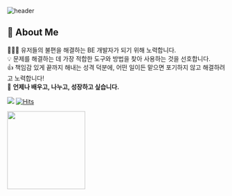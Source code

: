 ![header](https://capsule-render.vercel.app/api?type=Venom&color=auto&height=300&section=header&text=Hello,%20I'm%20DONGHO&fontSize=90)

## 🙋 About Me
<p>
🧑🏻‍💻 유저들의 불편을 해결하는 BE 개발자가 되기 위해 노력합니다.<br>
💡 문제를 해결하는 데 가장 적합한 도구와 방법을 찾아 사용하는 것을 선호합니다.<br>
👍 책임감 있게 끝까지 해내는 성격 덕분에, 어떤 일이든 맡으면 포기하지 않고 해결하려고 노력합니다!<br>
🌱 <b>언제나 배우고, 나누고, 성장하고 싶습니다.</b>
</p>

<a href="https://dongho.oopy.io" target="_blank"><img src="https://img.shields.io/badge/RESUME-129900?style=flat" /></a>
[![Hits](https://hitmeup-backend-593087166771.asia-northeast1.run.app/api/count/increment?url=https%3A%2F%2Fgithub.com%2FJangDongHo&title=hits&title_bg=555555&count_bg=79c83d&edge_flat=false)](https://hitmeup-backend-593087166771.asia-northeast1.run.app)

<img src="https://render.gitanimals.org/farms/JangDongHo" height="180" />
